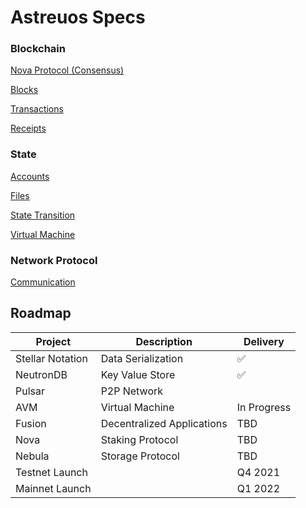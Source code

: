 
# Astreuos Specs

### Blockchain

[Nova Protocol (Consensus)](https://github.com/astreuos/astreuos-specs/blob/main/blockchain/nova_protocol.md)

[Blocks](https://github.com/astreuos/astreuos-specs/blob/main/blockchain/blocks.md)

[Transactions](https://github.com/astreuos/astreuos-specs/blob/main/blockchain/transactions.md)

[Receipts](https://github.com/astreuos/astreuos-specs/blob/main/blockchain/receipts.md)

### State

[Accounts](https://github.com/astreuos/astreuos-specs/blob/main/state/accounts.md)

[Files](https://github.com/astreuos/astreuos-specs/blob/main/state/files.md)

[State Transition](https://github.com/astreuos/astreuos-specs/blob/main/state/state_transition.md)

[Virtual Machine](https://github.com/astreuos/astreuos-specs/blob/main/state/virtual_machine.md)

### Network Protocol

[Communication](https://github.com/astreuos/astreuos-specs/blob/main/network/communication.md)

## Roadmap
| Project | Description | Delivery |
|---|---|---|
| Stellar Notation | Data Serialization | ✅ |
| NeutronDB | Key Value Store | ✅ |
| Pulsar | P2P Network | |
| AVM | Virtual Machine | In Progress |
| Fusion | Decentralized Applications | TBD |
| Nova | Staking Protocol | TBD |
| Nebula | Storage Protocol | TBD |
| Testnet Launch | | Q4 2021 |
| Mainnet Launch | | Q1 2022 |